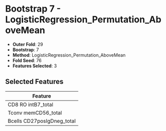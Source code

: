# Bootstrap 7 - LogisticRegression_Permutation_AboveMean

- **Outer Fold**: 29
- **Bootstrap**: 7
- **Method**: LogisticRegression_Permutation_AboveMean
- **Fold Seed**: 76
- **Features Selected**: 3

## Selected Features

| Feature |
|---------|
| CD8 RO intB7_total |
| Tconv memCD56_total |
| Bcells CD27posIgDneg_total |
